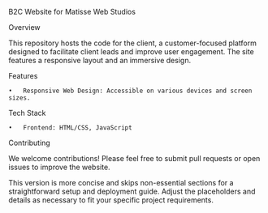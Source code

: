B2C Website for Matisse Web Studios

Overview

This repository hosts the code for the client, a customer-focused platform designed to facilitate client leads and improve user engagement. The site features a responsive layout and an immersive design. 

Features

	•	Responsive Web Design: Accessible on various devices and screen sizes.

Tech Stack

	•	Frontend: HTML/CSS, JavaScript

Contributing

We welcome contributions! Please feel free to submit pull requests or open issues to improve the website.

This version is more concise and skips non-essential sections for a straightforward setup and deployment guide. Adjust the placeholders and details as necessary to fit your specific project requirements.
